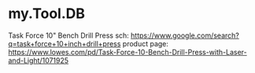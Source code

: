 # my.Tool.DB
Task Force 10" Bench Drill Press sch: https://www.google.com/search?q=task+force+10+inch+drill+press product page: https://www.lowes.com/pd/Task-Force-10-Bench-Drill-Press-with-Laser-and-Light/1071925
